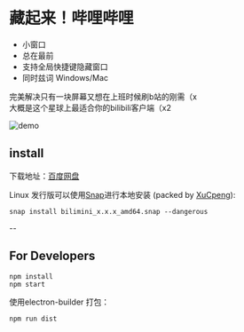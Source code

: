 # 藏起来！哔哩哔哩

+ 小窗口
+ 总在最前
+ 支持全局快捷键隐藏窗口
+ 同时兹词 Windows/Mac

完美解决只有一块屏幕又想在上班时候刷b站的刚需（x   
大概是这个星球上最适合你的bilibili客户端（x2

![demo](https://github.com/chitosai/bilimini/blob/master/images/demo.gif)

## install

下载地址：[百度网盘](https://pan.baidu.com/s/1jIHnRk6)

Linux 发行版可以使用[Snap](https://snapcraft.io/docs/installing-snapd)进行本地安装 (packed by [XuCpeng](https://github.com/XuCpeng/bilimini)):

```shell
snap install bilimini_x.x.x_amd64.snap --dangerous
```

--

## For Developers

```shell
npm install
npm start
```

使用electron-builder 打包：

```shell
npm run dist
```
